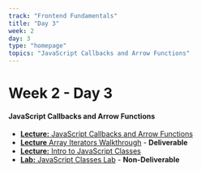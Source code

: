 ```yaml
---
track: "Frontend Fundamentals"
title: "Day 3"
week: 2
day: 3
type: "homepage"
topics: "JavaScript Callbacks and Arrow Functions"
---
```


# Week 2 - Day 3

#### JavaScript Callbacks and Arrow Functions
- [**Lecture:** JavaScript Callbacks and Arrow Functions](/frontend-fundamentals/week-2/day-3/lecture-materials/javascript-callbacks-and-arrow-functions/)
- [**Lecture** Array Iterators Walkthrough](/frontend-fundamentals/week-2/day-3/lecture-materials/array-iterators-walkthrough/) - **Deliverable** 
- [**Lecture:** Intro to JavaScript Classes](/frontend-fundamentals/week-2/day-3/lecture-materials/intro-to-javascript-classes/)
- [**Lab:** JavaScript Classes Lab](/frontend-fundamentals/week-2/day-3/labs/javascript-classes-lab/) - **Non-Deliverable**



